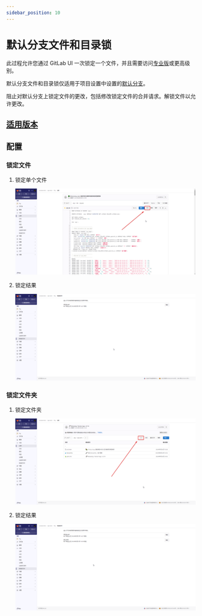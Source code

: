 ```yaml
---
sidebar_position: 10
---
```


# 默认分支文件和目录锁

此过程允许您通过 GitLab UI 一次锁定一个文件，并且需要访问[专业版](https://about.gitlab.cn/pricing/)或更高级别。

默认分支文件和目录锁仅适用于项目设置中设置的[默认分支](https://docs.gitlab.cn/jh/user/project/repository/branches/default.html)。

阻止对默认分支上锁定文件的更改，包括修改锁定文件的合并请求。解锁文件以允许更改。

## [适用版本](intro.md)

## 配置

### 锁定文件

1. 锁定单个文件

   ![file-lock-1.png](static/file-lock-1.png)

2. 锁定结果

   ![file-lock-2.png](static/file-lock-2.png)

### 锁定文件夹

1. 锁定文件夹

   ![file-lock-3.png](static/file-lock-3.png)

2. 锁定结果

   ![file-lock-4.png](static/file-lock-4.png)

